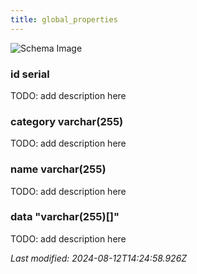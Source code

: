 ```yaml
---
title: global_properties
---
```



![Schema Image](/img/schema/global_properties.svg)

### id serial
TODO: add description here

### category varchar(255)
TODO: add description here

### name varchar(255)
TODO: add description here

### data "varchar(255)[]"
TODO: add description here


_Last modified: 2024-08-12T14:24:58.926Z_
